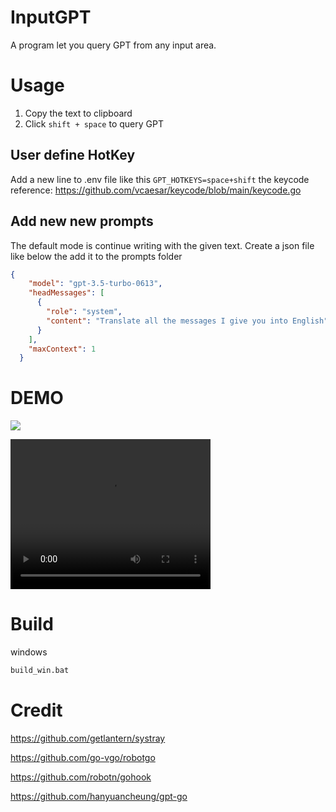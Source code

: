 # InputGPT 
A program let you query GPT from any input area. 

# Usage
1. Copy the text to clipboard
1. Click `shift + space` to query GPT

## User define HotKey 
Add a new line to .env file like this `GPT_HOTKEYS=space+shift`
the keycode reference:
https://github.com/vcaesar/keycode/blob/main/keycode.go


## Add new new prompts 
The default mode is continue writing with the given text. 
Create a json file like below the add it to the prompts folder
```json
{
    "model": "gpt-3.5-turbo-0613",
    "headMessages": [
      {
        "role": "system",
        "content": "Translate all the messages I give you into English"
      }
    ],
    "maxContext": 1
  }
``` 

# DEMO
![](https://ipfs.ee/ipfs/Qmb2zoiQr6wRTdc4SqogFH5vyppgqmWzq87rtCmxc4b8w9/0b97fdbd-0d17-4cd5-a684-1e1a79a0a177.png)

<video width="320" height="240" controls>
  <source src="https://ipfs.ee/ipfs/QmemYrja3teXbsDMErMLqL3vUMVGbVnaBNiLHbGDGZJCvJ/edeaf379-b22a-4d6f-a771-655e3b8a10b6.mp4" type="video/mp4">
</video>

# Build 
windows 
```cmd
build_win.bat
```

# Credit

https://github.com/getlantern/systray

https://github.com/go-vgo/robotgo

https://github.com/robotn/gohook

https://github.com/hanyuancheung/gpt-go